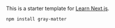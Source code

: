This is a starter template for [Learn Next.js](https://nextjs.org/learn).

```
npm install gray-matter
```
